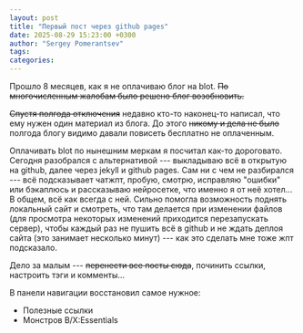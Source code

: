 ```yaml
---
layout: post
title: "Первый пост через github pages"
date: 2025-08-29 15:23:00 +0300
author: "Sergey Pomerantsev"
tags:
categories:
---
```


Прошло 8 месяцев, как я не оплачиваю блог на blot. ~~По многочисленным жалобам было решено блог возобновить.~~

~~Спустя полгода отключения~~ недавно кто-то наконец-то написал, что ему нужен один материал из блога. До этого ~~никому и дела не было~~ полгода блогу видимо давали повисеть бесплатно не оплаченным.

Оплачивать blot по нынешним меркам я посчитал как-то дороговато. Сегодня разобрался с альтернативой --- выкладываю всё в открытую на github, далее через jekyll и github pages. Сам ни с чем не разбирался --- всё подсказывает чатжпт, пробую, смотрю, исправляю "ошибки" или бэкаплюсь и рассказываю нейросетке, что именно я от неё хотел... В общем, всё как всегда с ней. Сильно помогла возможность поднять локальный сайт и смотреть, что там делается при изменении файлов (для просмотра некоторых изменений приходится перезапускать сервер), чтобы каждый раз не пушить всё в github и не ждать деплоя сайта (это занимает несколько минут) --- как это сделать мне тоже жпт подсказало.

Дело за малым --- ~~перенести все посты сюда~~, починить ссылки, настроить тэги и комменты...

В панели навигации восстановил самое нужное:

- Полезные ссылки
- Монстров B/X:Essentials
